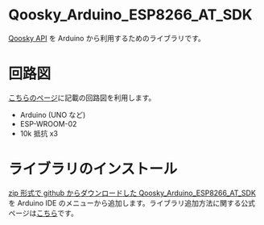 # Qoosky_Arduino_ESP8266_AT_SDK

[Qoosky API](https://www.qoosky.io/help/api) を Arduino から利用するためのライブラリです。

# 回路図

[こちらのページ](https://www.qoosky.io/techs/14bfffdc82)に記載の回路図を利用します。

- Arduino (UNO など)
- ESP-WROOM-02
- 10k 抵抗 x3

# ライブラリのインストール

[zip 形式で github からダウンロードした Qoosky_Arduino_ESP8266_AT_SDK](https://github.com/qoosky/Qoosky_Arduino_ESP8266_AT_SDK/archive/master.zip) を Arduino IDE のメニューから追加します。ライブラリ追加方法に関する公式ページは[こちら](https://www.arduino.cc/en/Guide/Libraries#toc4)です。
